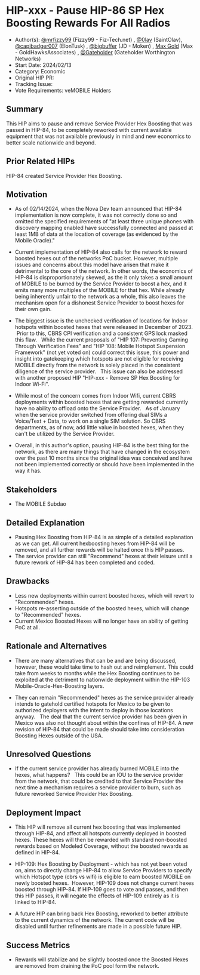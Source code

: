 # HIP-xxx - Pause HIP-86 SP Hex Boosting Rewards For All Radios

- Author(s): [@mrfizzy99](https://github.com/mrfizzy99) (Fizzy99 - Fiz-Tech.net) , [@0lav](https://github.com/0lav) (SaintOlav), [@capjbadger007](https://github.com/capjbadger007) (ElonTusk) , [@bigbuffer](https://github.com/bigbuffer) (JD - Moken) , [Max Gold](https://github.com/GoldHawksAssociates) (Max - GoldHawksAssociates) , [@Gateholder](https://github.com/Gateholder) (Gateholder Worthington Networks)
- Start Date: 2024/02/13
- Category: Economic
- Original HIP PR: <!-- leave this empty; maintainer will fill in ID of this pull request -->
- Tracking Issue: <!-- leave this empty; maintainer will create a discussion issue -->
- Vote Requirements: veMOBILE Holders

## Summary

This HIP aims to pause and remove Service Provider Hex Boosting that was passed in HIP-84, to be completely reworked with current available equipment that was not available previously in mind and new economics to better scale nationwide and beyond.

## Prior Related HIPs

HIP-84 created Service Provider Hex Boosting.


## Motivation

- As of 02/14/2024, when the Nova Dev team announced that HIP-84 implementation is now complete, it was not correctly done so and omitted the specified requirements of "at least three unique phones with discovery mapping enabled have successfully connected and passed at least 1MB of data at the location of coverage (as evidenced by the Mobile Oracle)."

- Current implementation of HIP-84 also calls for the network to reward boosted hexes out of the networks PoC bucket. However, multiple issues and concerns about this model have arisen that make it detrimental to the core of the network.
In other words, the economics of HIP-84 is disproportionately skewed, as the it only takes a small amount of MOBILE to be burned by the Service Provider to boost a hex, and it emits many more multiples of the MOBILE for that hex. While already being inherently unfair to the network as a whole, this also leaves the mechanism open for a dishonest Service Provider to boost hexes for their own gain. 

- The biggest issue is the unchecked verification of locations for Indoor hotspots within boosted hexes that were released in December of 2023.  Prior to this, CBRS CPI verification and a consistent GPS lock masked this flaw.
  While the current proposals of "HIP 107: Preventing Gaming Through Verification Fees" and "HIP 108: Mobile Hotspot Suspension Framework" (not yet voted on) could correct this issue, this power and insight into gatekeeping which hotspots are not eligible for receiving MOBILE directly from the network is solely placed in the consistent diligence of the service provider.
  This issue can also be addressed with another proposed HIP "HIP-xxx - Remove SP Hex Boosting for Indoor Wi-Fi".

- While most of the concern comes from Indoor Wifi, current CBRS deployments within boosted hexes that are getting rewarded currently have no ability to offload onto the Service Provider.
  As of January when the service provider switched from offering dual SIMs a Voice/Text + Data, to work on a single SIM solution. So CBRS departments, as of now, add little value in boosted hexes, when they can't be utilized by the Service Provider.  

- Overall, in this author's option, pausing HIP-84 is the best thing for the network, as there are many things that have changed in the ecosystem over the past 10 months since the original idea was conceived and have not been implemented correctly or should have been implemented in the way it has. 
  

## Stakeholders

- The MOBILE Subdao


## Detailed Explanation

- Pausing Hex Boosting from HIP-84 is as simple of a detailed explanation as we can get. All current hexboosting hexes from HIP-84 will be removed, and all further rewards will be halted once this HIP passes.
  
- The service provider can still "Recommend" hexes at their leisure until a future rework of HIP-84 has been completed and coded. 


## Drawbacks

- Less new deployments within current boosted hexes, which will revert to "Recommended" hexes.
  
- Hotspots re-asserting outside of the boosted hexes, which will change to "Recommended" hexes.
  
- Current Mexico Boosted Hexes will no longer have an ability of getting PoC at all.


## Rationale and Alternatives

- There are many alternatives that can be and are being discussed, however, these would take time to hash out and reimplement. This could take from weeks to months while the Hex Boosting continues to be exploited at the detriment to nationwide deployment within the HIP-103 Mobile-Oracle-Hex-Boosting layers.  

- They can remain "Recommended" hexes as the service provider already intends to gatehold certified hotspots for Mexico to be given to authorized deployers with the intent to deploy in those locations anyway.
  The deal that the current service provider has been given in Mexico was also not thought about within the confines of HIP-84. A new revision of HIP-84 that could be made should take into consideration Boosting Hexes outside of the USA. 

## Unresolved Questions

- If the current service provider has already burned MOBILE into the hexes, what happens?
  This could be an IOU to the service provider from the network, that could be credited to that Service Provider the next time a mechanism requires a service provider to burn, such as future reworked Service Provider Hex Boosting. 


## Deployment Impact

- This HIP will remove all current hex boosting that was implemented through HIP-84, and affect all hotspots currently deployed in boosted hexes. These hexes will then be rewarded with standard non-boosted rewards based on Modeled Coverage, without the boosted rewards as defined in HIP-84.
  
- HIP-109: Hex Boosting by Deployment - which has not yet been voted on, aims to directly change HIP-84 to allow Service Providers to specify which Hotspot type (cbrs vs wifi) is eligible to earn boosted MOBILE on newly boosted hexes.  However, HIP-109 does not change current hexes boosted through HIP-84. If HIP-109 goes to vote and passes, and then this HIP passes, it will negate the effects of HIP-109 entirely as it is linked to HIP-84. 

- A future HIP can bring back Hex Boosting, reworked to better attribute to the current dynamics of the network. The current code will be disabled until further refinements are made in a possible future HIP.


## Success Metrics

- Rewards will stabilize and be slightly boosted once the Boosted Hexes are removed from draining the PoC pool form the network.
